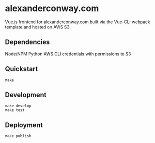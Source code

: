 # alexanderconway.com
Vue.js frontend for alexanderconway.com built via the Vue-CLI webpack template and hosted on AWS S3.

## Dependencies
Node/NPM
Python
AWS CLI credentials with permissions to S3

## Quickstart
```
make
```

## Development
```
make develop
make test
```

## Deployment
```
make publish
```
